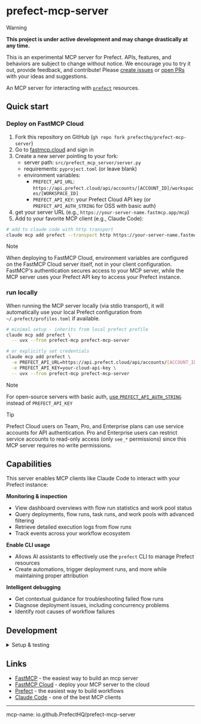 # prefect-mcp-server

> [!WARNING]
> **This project is under active development and may change drastically at any time.**
> 
> This is an experimental MCP server for Prefect. APIs, features, and behaviors are subject to change without notice. We encourage you to try it out, provide feedback, and contribute! Please [create issues](https://github.com/PrefectHQ/prefect-mcp-server/issues) or [open PRs](https://github.com/PrefectHQ/prefect-mcp-server/pulls) with your ideas and suggestions.

An MCP server for interacting with [`prefect`](https://github.com/prefecthq/prefect) resources.

## Quick start

### Deploy on FastMCP Cloud

1. Fork this repository on GitHub (`gh repo fork prefecthq/prefect-mcp-server`)
2. Go to [fastmcp.cloud](https://fastmcp.cloud) and sign in
3. Create a new server pointing to your fork:
   - server path: `src/prefect_mcp_server/server.py`
   - requirements: `pyproject.toml` (or leave blank)
   - environment variables:
     - `PREFECT_API_URL`: `https://api.prefect.cloud/api/accounts/[ACCOUNT_ID]/workspaces/[WORKSPACE_ID]`
     - `PREFECT_API_KEY`: your Prefect Cloud API key (or `PREFECT_API_AUTH_STRING` for OSS with basic auth)
4. get your server URL (e.g., `https://your-server-name.fastmcp.app/mcp`)
5. Add to your favorite MCP client (e.g., Claude Code):

```bash
# add to claude code with http transport
claude mcp add prefect --transport http https://your-server-name.fastmcp.app/mcp
```

> [!NOTE]
> When deploying to FastMCP Cloud, environment variables are configured on the FastMCP Cloud server itself, not in your client configuration. FastMCP's authentication secures access to your MCP server, while the MCP server uses your Prefect API key to access your Prefect instance.

### run locally

When running the MCP server locally (via stdio transport), it will automatically use your local Prefect configuration from `~/.prefect/profiles.toml` if available.

```bash
# minimal setup - inherits from local prefect profile
claude mcp add prefect \
  -- uvx --from prefect-mcp prefect-mcp-server

# or explicitly set credentials
claude mcp add prefect \
  -e PREFECT_API_URL=https://api.prefect.cloud/api/accounts/[ACCOUNT_ID]/workspaces/[WORKSPACE_ID] \
  -e PREFECT_API_KEY=your-cloud-api-key \
  -- uvx --from prefect-mcp prefect-mcp-server
```

> [!NOTE]
> For open-source servers with basic auth, [use `PREFECT_API_AUTH_STRING`](https://docs.prefect.io/v3/advanced/security-settings#basic-authentication) instead of `PREFECT_API_KEY`

> [!TIP]
> Prefect Cloud users on Team, Pro, and Enterprise plans can use service accounts for API authentication. Pro and Enterprise users can restrict service accounts to read-only access (only `see_*` permissions) since this MCP server requires no write permissions.

## Capabilities

This server enables MCP clients like Claude Code to interact with your Prefect instance:

**Monitoring & inspection**
- View dashboard overviews with flow run statistics and work pool status
- Query deployments, flow runs, task runs, and work pools with advanced filtering
- Retrieve detailed execution logs from flow runs
- Track events across your workflow ecosystem

**Enable CLI usage**
- Allows AI assistants to effectively use the `prefect` CLI to manage Prefect resources
- Create automations, trigger deployment runs, and more while maintaining proper attribution

**Intelligent debugging**
- Get contextual guidance for troubleshooting failed flow runs
- Diagnose deployment issues, including concurrency problems
- Identify root causes of workflow failures

## Development

<details>
<summary>Setup & testing</summary>

```bash
# clone the repo
gh repo clone prefecthq/prefect-mcp-server && cd prefect-mcp-server

# install dev deps and pre-commit hooks
just setup

# run tests (uses ephemeral prefect database via prefect_test_harness)
just test
```

</details>

## Links

- [FastMCP](https://github.com/jlowin/fastmcp) - the easiest way to build an mcp server
- [FastMCP Cloud](https://fastmcp.cloud) - deploy your MCP server to the cloud
- [Prefect](https://github.com/prefecthq/prefect) - the easiest way to build workflows
- [Claude Code](https://docs.anthropic.com/en/docs/claude-code/overview) - one of the best MCP clients

---

mcp-name: io.github.PrefectHQ/prefect-mcp-server
